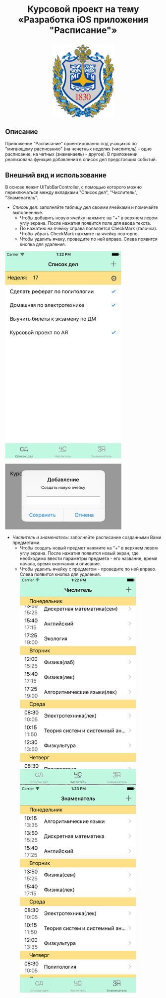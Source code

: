 # <p align="center">Курсовой проект на тему <br/>«Разработка iOS приложения "Расписание"» 
<p align="center">
  <img src="https://github.com/Aksiniya/schedule/blob/master/images/BMSTU%20logo.png" width="200">
</p>

## Описание
Приложение "Расписание" ориентированно под учащихся по "мигающему расписанию" (на нечетных неделях (числитель) - одно расписание, на четных (знаменаель) - другое).
В приложении реализована функция добавления в список дел предстоящих событий.

## Внешний вид и использование
В основе лежит UITabBarController, с помощью которого можно переключаться между вкладками "Список дел", "Числитель", "Знаменатель".
* *Список дел:* заполняйте таблицу дел своими ячейками и помечайте выполненные.
  * Чтобы добавить новую ячейку нажмите на "+" в верхнем левом углу экрана. После нажатия появится поле для ввода текста.
  * По нажатию на ячейку справа появляется CheckMark (галочка). Чтобы убрать CheckMark нажмите на ячейку повторно.
  * Чтобы удалить ячеку, проведите по ней вправо. Слева появится кнопка для удаления.

![список дел image](https://github.com/Aksiniya/schedule/blob/master/images/%D1%81%D0%BF%D0%B8%D1%81%D0%BE%D0%BA%20%D0%B4%D0%B5%D0%BB.png)

![добавление дела](https://github.com/Aksiniya/schedule/blob/master/images/%D0%B4%D0%BE%D0%B1%D0%B0%D0%B2%D0%BB%D0%B5%D0%BD%D0%B8%D0%B5%20%D0%B4%D0%B5%D0%BB%D0%B0.png)

* *Числитель и знаменатель:* заполняйте расписание созданными Вами предметами.
  * Чтобы создать новый предмет нажмите на "+" в верхнем левом углу экрана. После нажатия появится новый экран, где необходимо ввести параметры предмета - его название, время начала, время окончания и описание.
  * Чтобы удалить ячейку с предметом - проведите по ней вправо. Слева появится кнопка для удаления.
![Числитель](https://github.com/Aksiniya/schedule/blob/master/images/%D1%87%D0%B8%D1%81%D0%BB%D0%B8%D1%82%D0%B5%D0%BB%D1%8C.png) ![Знаменатель](https://github.com/Aksiniya/schedule/blob/master/images/%D0%B7%D0%BD%D0%B0%D0%BC%D0%B5%D0%BD%D0%B0%D1%82%D0%B5%D0%BB%D1%8C.png)
